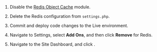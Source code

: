 1. Disable the [Redis Object Cache](https://www.drupal.org/project/redis) module.

1. Delete the Redis configuration from `settings.php`.

1. Commit and deploy code changes to the Live environment.

1. Navigate to <span class="glyphicons glyphicons-cogwheel"></span> Settings, select **Add Ons**, and then click **Remove** for Redis.

1. Navigate to the Site Dashboard, and click <span class="glyphicons glyphicons-cleaning"></span>.